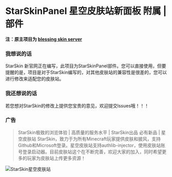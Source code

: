 # StarSkinPanel 星空皮肤站新面板 附属 | 部件
**注：原主项目为 [blessing skin server](https://github.com/bs-community/blessing-skin-server)**
### 我想说的话
StarSkin 新官网正在编写，此项目为StarSkinPanel部件。您可以直接使用，但要提醒的是，项目是对于StarSkin编写的，对其他皮肤站的兼容性是很差的，您可以进行修改来适配您的皮肤站。
### 我还想说的话
若您想对StarSkin的修改上提供您宝贵的意见，欢迎提交lssues哦！！！
### 广告
> StarSkin极致的浏览体验 | 高质量的服务水平 | StarSkin出品 必有新品 | 星空皮肤站 StarSkin，致力于为所有Minecraft玩家提供皮肤和披风，支持Github和Microsoft登录。星空皮肤站支持authlib-injector，使用皮肤站账号登录启动器。目前皮肤站这个在不断完善，欢迎大家的加入，同时希望更多的玩家为皮肤站上传更多资源！

![StarSkin星空皮肤站](https://pic1.afdiancdn.com/user/ad79d8b4857e11eb848752540025c377/common/bbfa07cf4124552d8af83ce89ea74174_w1802_h935_s663.png?imageView2/1/w/3000/h/800)
